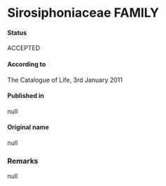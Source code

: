 Sirosiphoniaceae FAMILY
=======

#### Status
ACCEPTED

#### According to
The Catalogue of Life, 3rd January 2011

#### Published in
null

#### Original name
null

### Remarks
null